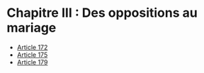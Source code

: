 # Chapitre III : Des oppositions au mariage

- [Article 172](article-172.md)
- [Article 175](article-175.md)
- [Article 179](article-179.md)
